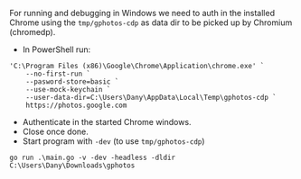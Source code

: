 For running and debugging in Windows we need to auth in the installed Chrome using the `tmp/gphotos-cdp` as data dir to be picked up by Chromium (chromedp).

* In PowerShell run:
```
'C:\Program Files (x86)\Google\Chrome\Application\chrome.exe' `
    --no-first-run `
    --pasword-store=basic `
    --use-mock-keychain `
    --user-data-dir=C:\Users\Dany\AppData\Local\Temp\gphotos-cdp `
    https://photos.google.com
```
* Authenticate in the started Chrome windows.
* Close once done.
* Start program with `-dev` (to use `tmp/gphotos-cdp`)
```
go run .\main.go -v -dev -headless -dldir C:\Users\Dany\Downloads\gphotos
```